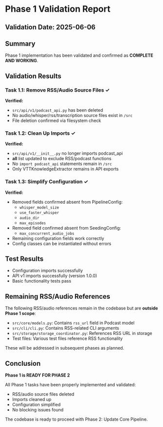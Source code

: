 # Phase 1 Validation Report

## Validation Date: 2025-06-06

## Summary
Phase 1 implementation has been validated and confirmed as **COMPLETE AND WORKING**.

## Validation Results

### Task 1.1: Remove RSS/Audio Source Files ✓
**Verified:**
- `src/api/v1/podcast_api.py` has been deleted
- No audio/whisper/rss/transcription source files exist in `/src`
- File deletion confirmed via filesystem check

### Task 1.2: Clean Up Imports ✓  
**Verified:**
- `src/api/v1/__init__.py` no longer imports podcast_api
- __all__ list updated to exclude RSS/podcast functions
- No `import podcast_api` statements remain in `/src`
- Only VTTKnowledgeExtractor remains in API exports

### Task 1.3: Simplify Configuration ✓
**Verified:**
- Removed fields confirmed absent from PipelineConfig:
  - `whisper_model_size`
  - `use_faster_whisper`
  - `audio_dir`
  - `max_episodes`
- Removed field confirmed absent from SeedingConfig:
  - `max_concurrent_audio_jobs`
- Remaining configuration fields work correctly
- Config classes can be instantiated without errors

## Test Results
- Configuration imports successfully
- API v1 imports successfully (version 1.0.0)
- Basic functionality tests pass

## Remaining RSS/Audio References
The following RSS/audio references remain in the codebase but are **outside Phase 1 scope**:
- `src/core/models.py`: Contains `rss_url` field in Podcast model
- `src/cli/cli.py`: Contains RSS-related CLI arguments
- `src/storage/storage_coordinator.py`: References RSS URL in storage
- Test files: Various test files reference RSS functionality

These will be addressed in subsequent phases as planned.

## Conclusion
**Phase 1 is READY FOR PHASE 2**

All Phase 1 tasks have been properly implemented and validated:
- RSS/audio source files deleted
- Imports cleaned up  
- Configuration simplified
- No blocking issues found

The codebase is ready to proceed with Phase 2: Update Core Pipeline.
